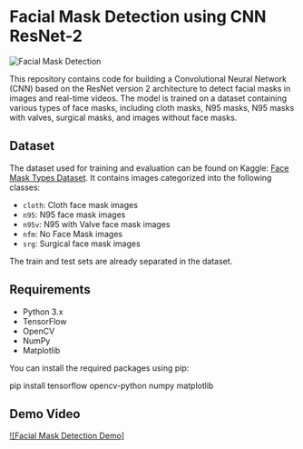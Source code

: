 # Facial Mask Detection using CNN ResNet-2

![Facial Mask Detection](demo.gif)

This repository contains code for building a Convolutional Neural Network (CNN) based on the ResNet version 2 architecture to detect facial masks in images and real-time videos. The model is trained on a dataset containing various types of face masks, including cloth masks, N95 masks, N95 masks with valves, surgical masks, and images without face masks.

## Dataset

The dataset used for training and evaluation can be found on Kaggle: [Face Mask Types Dataset](https://www.kaggle.com/example/face-mask-types-dataset). It contains images categorized into the following classes:

- `cloth`: Cloth face mask images
- `n95`: N95 face mask images
- `n95v`: N95 with Valve face mask images
- `nfm`: No Face Mask images
- `srg`: Surgical face mask images

The train and test sets are already separated in the dataset.

## Requirements

- Python 3.x
- TensorFlow 
- OpenCV
- NumPy 
- Matplotlib 

You can install the required packages using pip:


pip install tensorflow opencv-python numpy matplotlib

## Demo Video

[![Facial Mask Detection Demo]](video_cnn.mp4)




